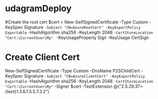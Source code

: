 # udagramDeploy



#Create the root cert
$cert = New-SelfSignedCertificate -Type Custom -KeySpec Signature `
-Subject "CN=AzureRootCert" -KeyExportPolicy Exportable `
-HashAlgorithm sha256 -KeyLength 2048 `
-CertStoreLocation "Cert:\CurrentUser\My"  `
-KeyUsageProperty Sign -KeyUsage CertSign

 # Create Client Cert
New-SelfSignedCertificate -Type Custom -DnsName P2SChildCert -KeySpec Signature `
-Subject "CN=AzureClientCert" -KeyExportPolicy Exportable `
-HashAlgorithm sha256 -KeyLength 2048 `
-CertStoreLocation "Cert:\CurrentUser\My" `
-Signer $cert -TextExtension @("2.5.29.37={text}1.3.6.1.5.5.7.3.2")
